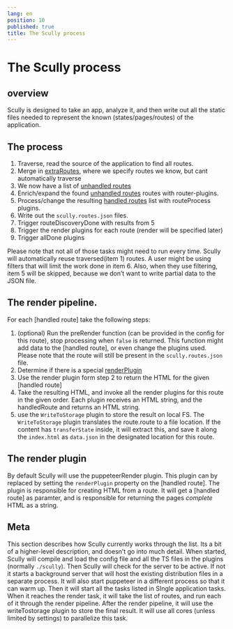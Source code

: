 ```yaml
---
lang: en
position: 10
published: true
title: The Scully process
---
```


# The Scully process

## overview

Scully is designed to take an app, analyze it, and then write out all the static files needed to represent the known (states/pages/routes) of the application.

## The process

1. Traverse, read the source of the application to find all routes.
2. Merge in [extraRoutes](/docs/learn/config#extraroutes-string--string--promisestring--string), where we specify routes we know, but cant automatically traverse
3. We now have a list of [unhandled routes]
4. Enrich/expand the found [unhandled routes] routes with router-plugins.
5. Process/change the resulting [handled routes] list with routeProcess plugins.
6. Write out the `scully.routes.json` files.
7. Trigger routeDiscoveryDone with results from 5
8. Trigger the render plugins for each route (render will be specified later)
9. Trigger allDone plugins

Please note that not all of those tasks might need to run every time. Scully will automatically reuse traversed(item 1) routes. A user might be using filters that will limit the work done in item 6. Also, when they use filtering, item 5 will be skipped, because we don’t want to write partial data to the JSON file.

## The render pipeline.

For each [handled route] take the following steps:

1. (optional) Run the preRender function (can be provided in the config for this route), stop processing when `false` is returned. This function might add data to the [handled route], or even change the plugins used. Please note that the route will still be present in the `scully.routes.json` file.
2. Determine if there is a special [renderPlugin]()
3. Use the render plugin form step 2 to return the HTML for the given [handled route]
4. Take the resulting HTML, and invoke all the render plugins for this route in the given order. Each plugin receives an HTML string, and the handledRoute and returns an HTML string.
5. use the `WriteToStorage` plugin to store the result on local FS. The `WriteToStorage` plugin translates the route.route to a file location. If the content has `transferState` inside, it will extract this, and save it along the `index.html` as `data.json` in the designated location for this route.

## The render plugin

By default Scully will use the puppeteerRender plugin. This plugin can by replaced by setting the `renderPlugin` property on the [handled route]. The plugin is responsible for creating HTML from a route. It will get a [handled route] as paramter, and is responsible for returning the pages _complete_ HTML as a string.

## Meta

This section describes how Scully currently works through the list. Its a bit of a higher-level description, and doesn’t go into much detail.
When started, Scully will compile and load the config file and all the TS files in the plugins (normally `./scully`). Then Scully will check for the server to be active. If not it starts a background server that will host the existing distribution files in a separate process. It will also start puppeteer in a different process so that it can warm up.
Then it will start all the tasks listed in SIngle application tasks. When it reaches the render task, it will take the list of routes, and run each of it through the render pipeline. After the render pipeline, it will use the writeTostorage plugin to store the final result. It will use all cores (unless limited by settings) to parallelize this task.

[unhandled routes]: /docs/concepts/unhandled-routes
[handled routes]: /docs/concepts/handled-routes
